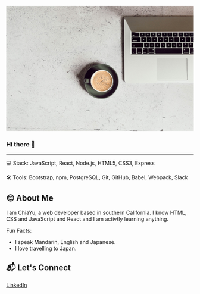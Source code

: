 
![cover](/assets/cover.jpg)
<!--
**cyulin17/cyulin17** is a ✨ _special_ ✨ repository because its `README.md` (this file) appears on your GitHub profile.

Here are some ideas to get you started:

- 🔭 I’m currently working on ...
- 🌱 I’m currently learning ...
- 👯 I’m looking to collaborate on ...
- 🤔 I’m looking for help with ...
- 💬 Ask me about ...
- 📫 How to reach me: ...
- 😄 Pronouns: ...
- ⚡ Fun fact: ...
-->
### Hi there 👋
---

💻 Stack: JavaScript, React, Node.js, HTML5, CSS3, Express

:hammer_and_wrench: Tools: Bootstrap, npm, PostgreSQL, Git, GitHub, Babel, Webpack, Slack

😊 About Me
-
I am ChiaYu, a web developer based in southern California. I know HTML, CSS and JavaScript and React and I am activtly learning anything. 

Fun Facts:
- I speak Mandarin, English and Japanese.
- I love travelling to Japan.

📬 Let's Connect
-
[LinkedIn](https://www.linkedin.com/in/chiayu-lin17/)
